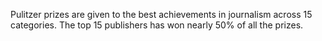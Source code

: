 Pulitzer prizes are given to the best achievements in journalism across 15 categories. The top 15 publishers has won nearly 50% of all the prizes.
